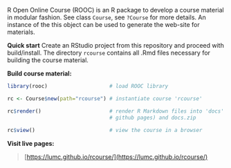 R Open Online Course (ROOC) is an R package to develop a course material in modular fashion. See class `Course`, see  `?Course` for more details. An instance of the this object can be used to generate the web-site for materials. 


**Quick start** Create an RStudio project from this repository and proceed with build/install. The directory `rcourse` contains all .Rmd files necessary for building the course material. 

**Build course material:**

```r
library(rooc)                    # load ROOC library

rc <- Course$new(path="rcourse") # instantiate course 'rcourse'

rc$render()                      # render R Markdown files into 'docs' folder (conform 
                                 # github pages) and docs.zip    
                                   
rc$view()                        # view the course in a browser
```


**Visit live pages:**

> [https://lumc.github.io/rcourse/](https://lumc.github.io/rcourse/)
